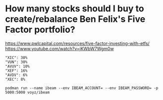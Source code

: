 How many stocks should I buy to create/rebalance Ben Felix's Five Factor portfolio?
=========

https://www.pwlcapital.com/resources/five-factor-investing-with-etfs/
https://www.youtube.com/watch?v=jKWbW7Wgm0w

```
"XIC": 30%
"VUN": 30%
"AVUV": 10%
"XEF": 16%
"AVDV": 6%
"XEC": 8%
```

```
podman run --name ibeam --env IBEAM_ACCOUNT= --env IBEAM_PASSWORD= -p 5000:5000 voyz/ibeam
```